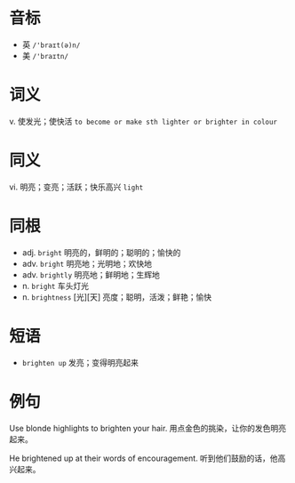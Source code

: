 # 音标

- 英 `/'braɪt(ə)n/`
- 美 `/'braɪtn/`

# 词义

v. 使发光；使快活
`to become or make sth lighter or brighter in colour`

# 同义

vi. 明亮；变亮；活跃；快乐高兴
`light`

# 同根

- adj. `bright` 明亮的，鲜明的；聪明的；愉快的
- adv. `bright` 明亮地；光明地；欢快地
- adv. `brightly` 明亮地；鲜明地；生辉地
- n. `bright` 车头灯光
- n. `brightness` [光][天] 亮度；聪明，活泼；鲜艳；愉快

# 短语

- `brighten up` 发亮；变得明亮起来

# 例句

Use blonde highlights to brighten your hair.
用点金色的挑染，让你的发色明亮起来。

He brightened up at their words of encouragement.
听到他们鼓励的话，他高兴起来。


